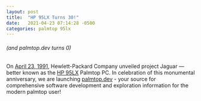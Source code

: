 ```yaml
---
layout: post
title:  "HP 95LX Turns 30!"
date:   2021-04-23 07:14:28 -0500
categories: palmtop 95lx
---
```


###### (and palmtop.dev turns 0)
On [April 23, 1991](http://www.hp.com/hpinfo/abouthp/histnfacts/museum/personalsystems/0025/0025history.html), Hewlett-Packard Company unveiled project Jaguar — better known as the [HP 95LX](http://www.hpmuseum.net/display_item.php?hw=202) Palmtop PC. In celebration of this monumental anniversary, we are launching [palmtop.dev](/) - your source for comprehensive software development and exploration information for the modern palmtop user!  
